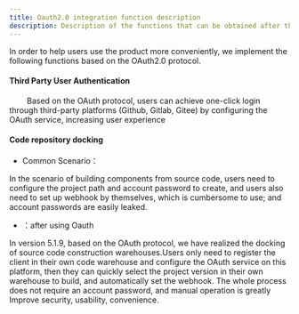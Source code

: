```yaml
---
title: Oauth2.0 integration function description
description: Description of the functions that can be obtained after the Rainbond platform enterprise integrates Oauth2.0
---
```


In order to help users use the product more conveniently, we implement the following functions based on the OAuth2.0 protocol.

#### Third Party User Authentication

&nbsp;&nbsp;&nbsp;&nbsp;&nbsp;&nbsp;&nbsp;&nbsp;Based on the OAuth protocol, users can achieve one-click login through third-party platforms (Github, Gitlab, Gitee) by configuring the OAuth service, increasing user experience

#### Code repository docking

- Common Scenario：

In the scenario of building components from source code, users need to configure the project path and account password to create, and users also need to set up webhook by themselves, which is cumbersome to use; and account passwords are easily leaked.

- ：after using Oauth

In version 5.1.9, based on the OAuth protocol, we have realized the docking of source code construction warehouses.Users only need to register the client in their own code warehouse and configure the OAuth service on this platform, then they can quickly select the project version in their own warehouse to build, and automatically set the webhook. The whole process does not require an account password, and manual operation is greatly Improve security, usability, convenience.
